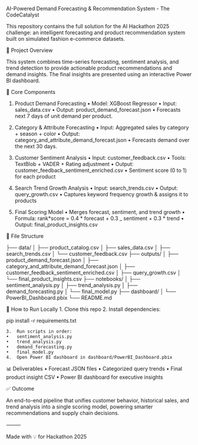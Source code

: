 AI-Powered Demand Forecasting & Recommendation System - The CodeCatalyst

This repository contains the full solution for the AI Hackathon 2025 challenge: an intelligent forecasting and product recommendation system built on simulated fashion e-commerce datasets.

📌 Project Overview

This system combines time-series forecasting, sentiment analysis, and trend detection to provide actionable product recommendations and demand insights. The final insights are presented using an interactive Power BI dashboard.

🧱 Core Components

1. Product Demand Forecasting
   • Model: XGBoost Regressor
   • Input: sales_data.csv
   • Output: product_demand_forecast.json
   • Forecasts next 7 days of unit demand per product.

2. Category & Attribute Forecasting
   • Input: Aggregated sales by category + season + color
   • Output: category_and_attribute_demand_forecast.json
   • Forecasts demand over the next 30 days.

3. Customer Sentiment Analysis
   • Input: customer_feedback.csv
   • Tools: TextBlob + VADER + Rating adjustment
   • Output: customer_feedback_sentiment_enriched.csv
   • Sentiment score (0 to 1) for each product

4. Search Trend Growth Analysis
   • Input: search_trends.csv
   • Output: query_growth.csv
   • Captures keyword frequency growth & assigns it to products

5. Final Scoring Model
   • Merges forecast, sentiment, and trend growth
   • Formula: rank*score = 0.4 * forecast + 0.3 \_ sentiment + 0.3 \* trend
   • Output: final_product_insights.csv

📁 File Structure

├── data/
│ ├── product_catalog.csv
│ ├── sales_data.csv
│ ├── search_trends.csv
│ └── customer_feedback.csv
├── outputs/
│ ├── product_demand_forecast.json
│ ├── category_and_attribute_demand_forecast.json
│ ├── customer_feedback_sentiment_enriched.csv
│ ├── query_growth.csv
│ └── final_product_insights.csv
├── notebooks/
│ ├── sentiment_analysis.py
│ ├── trend_analysis.py
│ ├── demand_forecasting.py
│ └── final_model.py
├── dashboard/
│ └── PowerBI_Dashboard.pbix
└── README.md

🚀 How to Run Locally 1. Clone this repo 2. Install dependencies:

pip install -r requirements.txt

    3.	Run scripts in order:
    •	sentiment_analysis.py
    •	trend_analysis.py
    •	demand_forecasting.py
    •	final_model.py
    4.	Open Power BI dashboard in dashboard/PowerBI_Dashboard.pbix

📊 Deliverables
• Forecast JSON files
• Categorized query trends
• Final product insight CSV
• Power BI dashboard for executive insights

✅ Outcome

An end-to-end pipeline that unifies customer behavior, historical sales, and trend analysis into a single scoring model, powering smarter recommendations and supply chain decisions.

⸻

Made with 💡 for Hackathon 2025
